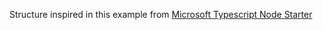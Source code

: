 Structure inspired in this example from [Microsoft Typescript Node Starter](https://github.com/microsoft/TypeScript-Node-Starter/tree/master/src/types)

